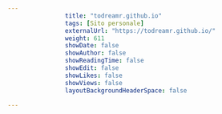 ---
                title: "todreamr.github.io"
                tags: [Sito personale]
                externalUrl: "https://todreamr.github.io/"
                weight: 611
                showDate: false
                showAuthor: false
                showReadingTime: false
                showEdit: false
                showLikes: false
                showViews: false
                layoutBackgroundHeaderSpace: false
                ---

